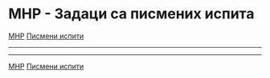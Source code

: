 # МНР - Задаци са писмених испита

[МНР](../../README.md) [Писмени испити](../README.md)

---

---  

[МНР](../../README.md) [Писмени испити](../README.md)